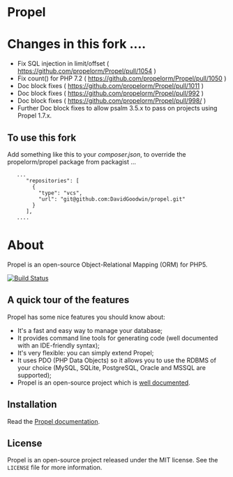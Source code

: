 # Propel 

# Changes in this fork ....

 - Fix SQL injection in limit/offset ( https://github.com/propelorm/Propel/pull/1054 )
 - Fix count() for PHP 7.2 ( https://github.com/propelorm/Propel/pull/1050 )
 - Doc block fixes ( https://github.com/propelorm/Propel/pull/1011 )
 - Doc block fixes ( https://github.com/propelorm/Propel/pull/992 )
 - Doc block fixes ( https://github.com/propelorm/Propel/pull/998/ )
 - Further Doc block fixes to allow psalm 3.5.x to pass on projects using Propel 1.7.x.

## To use this fork

Add something like this to your *composer.json*, to override the propelorm/propel package from packagist ...

```
   ...
      "repositories": [
        {
          "type": "vcs",
          "url": "git@github.com:DavidGoodwin/propel.git"
        }
      ],
   ....
```


# About 
Propel is an open-source Object-Relational Mapping (ORM) for PHP5.

[![Build Status](https://secure.travis-ci.org/DavidGoodwin/Propel.png?branch=master)](http://travis-ci.org/DavidGoodwin/Propel)

## A quick tour of the features ##

Propel has some nice features you should know about:

 - It's a fast and easy way to manage your database;
 - It provides command line tools for generating code (well documented with an IDE-friendly syntax);
 - It's very flexible: you can simply extend Propel;
 - It uses PDO (PHP Data Objects) so it allows you to use the RDBMS of your choice (MySQL, SQLite, PostgreSQL, Oracle and MSSQL are supported);
 - Propel is an open-source project which is [well documented](http://propelorm.org/Propel/documentation/).

## Installation ##

Read the [Propel documentation](http://propelorm.org/Propel/).


## License ##

Propel is an open-source project released under the MIT license. See the `LICENSE` file for more information.
